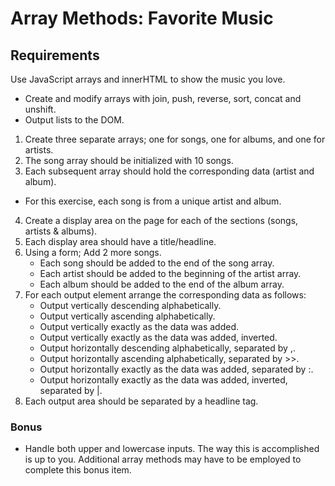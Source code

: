 # Array Methods: Favorite Music
## Requirements
Use JavaScript arrays and innerHTML to show the music you love.

- Create and modify arrays with join, push, reverse, sort, concat and unshift.
- Output lists to the DOM.
1. Create three separate arrays; one for songs, one for albums, and one for artists.
2. The song array should be initialized with 10 songs.
3. Each subsequent array should hold the corresponding data (artist and album).
  - For this exercise, each song is from a unique artist and album.
4. Create a display area on the page for each of the sections (songs, artists & albums).
5. Each display area should have a title/headline.
6. Using a form; Add 2 more songs.
    - Each song should be added to the end of the song array.
    - Each artist should be added to the beginning of the artist array.
    - Each album should be added to the end of the album array.
7. For each output element arrange the corresponding data as follows:
    - Output vertically descending alphabetically.
    - Output vertically ascending alphabetically.
    - Output vertically exactly as the data was added.
    - Output vertically exactly as the data was added, inverted.
    - Output horizontally descending alphabetically, separated by ,.
    - Output horizontally ascending alphabetically, separated by >>.
    - Output horizontally exactly as the data was added, separated by :.
    - Output horizontally exactly as the data was added, inverted, separated by |.
8. Each output area should be separated by a headline tag.
### Bonus
- Handle both upper and lowercase inputs. The way this is accomplished is up to you. Additional array methods may have to be employed to complete this bonus item.